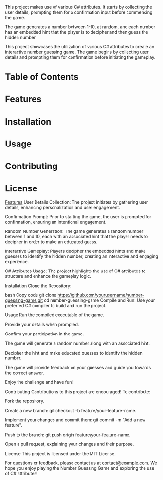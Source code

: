 This project makes use of various C# attributes. It starts by collecting the user details, prompting them for a confirmation input before commencing the game.

The game generates a number between 1-10, at random, and each number has an embedded hint that the player is to decipher and then guess the hidden number.

This project showcases the utilization of various C# attributes to create an interactive number guessing game. The game begins by collecting user details and prompting them for confirmation before initiating the gameplay.

# Table of Contents
# Features
# Installation
# Usage
# Contributing
# License

[Features](#features)
User Details Collection: The project initiates by gathering user details, enhancing personalization and user engagement.

Confirmation Prompt: Prior to starting the game, the user is prompted for confirmation, ensuring an intentional engagement.

Random Number Generation: The game generates a random number between 1 and 10, each with an associated hint that the player needs to decipher in order to make an educated guess.

Interactive Gameplay: Players decipher the embedded hints and make guesses to identify the hidden number, creating an interactive and engaging experience.

C# Attributes Usage: The project highlights the use of C# attributes to structure and enhance the gameplay logic.

Installation
Clone the Repository:

bash
Copy code
git clone https://github.com/yourusername/number-guessing-game.git
cd number-guessing-game
Compile and Run:
Use your preferred C# compiler to build and run the project.

Usage
Run the compiled executable of the game.

Provide your details when prompted.

Confirm your participation in the game.

The game will generate a random number along with an associated hint.

Decipher the hint and make educated guesses to identify the hidden number.

The game will provide feedback on your guesses and guide you towards the correct answer.

Enjoy the challenge and have fun!

Contributing
Contributions to this project are encouraged! To contribute:

Fork the repository.

Create a new branch: git checkout -b feature/your-feature-name.

Implement your changes and commit them: git commit -m "Add a new feature".

Push to the branch: git push origin feature/your-feature-name.

Open a pull request, explaining your changes and their purpose.

License
This project is licensed under the MIT License.

For questions or feedback, please contact us at contact@example.com. We hope you enjoy playing the Number Guessing Game and exploring the use of C# attributes!
